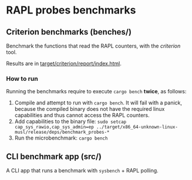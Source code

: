 # RAPL probes benchmarks

## Criterion benchmarks (benches/)

Benchmark the functions that read the RAPL counters, with the *criterion* tool.

Results are in [target/criterion/report/index.html](../target/criterion/report/index.html).

### How to run

Running the benchmarks require to execute `cargo bench` **twice**, as follows:

1. Compile and attempt to run with `cargo bench`. It will fail with a panick, because the compiled binary does not have the required linux capabilities and thus cannot access the RAPL counters.
2. Add capabilities to the binary file: `sudo setcap cap_sys_rawio,cap_sys_admin=ep ../target/x86_64-unknown-linux-musl/release/deps/benchmark_probes-*`
3. Run the microbenchmark: `cargo bench`

## CLI benchmark app (src/)

A CLI app that runs a benchmark with `sysbench` + RAPL polling.
